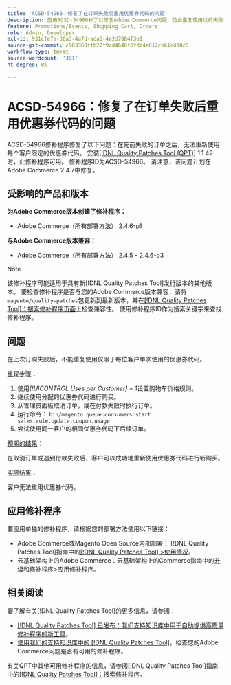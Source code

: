 ```yaml
---
title: 'ACSD-54966：修复了在订单失败后重用优惠券代码的问题'
description: 应用ACSD-54966补丁以修复Adobe Commerce问题，防止重复使用以前失败的订单中每个促销和购物车限制的优惠券代码。
feature: Promotions/Events, Shopping Cart, Orders
role: Admin, Developer
exl-id: 931cfe7a-30a3-4a7d-ada5-4e2d7084f3e1
source-git-commit: c903360ffb22f9cd4648f6fdb4a812cb61cd90c5
workflow-type: tm+mt
source-wordcount: '391'
ht-degree: 0%

---
```


# ACSD-54966：修复了在订单失败后重用优惠券代码的问题

ACSD-54966修补程序修复了以下问题：在先前失败的订单之后，无法重新使用每个客户限定的优惠券代码。 安装[[!DNL Quality Patches Tool (QPT)]](/help/announcements/adobe-commerce-announcements/magento-quality-patches-released-new-tool-to-self-serve-quality-patches.md) 1.1.42时，此修补程序可用。 修补程序ID为ACSD-54966。 请注意，该问题计划在Adobe Commerce 2.4.7中修复。

## 受影响的产品和版本

**为Adobe Commerce版本创建了修补程序：**

* Adobe Commerce（所有部署方法） 2.4.6-p1

**与Adobe Commerce版本兼容：**

* Adobe Commerce（所有部署方法） 2.4.5 - 2.4.6-p3

>[!NOTE]
>
>该修补程序可能适用于具有新[!DNL Quality Patches Tool]发行版本的其他版本。 要检查修补程序是否与您的Adobe Commerce版本兼容，请将`magento/quality-patches`包更新到最新版本，并在[[!DNL Quality Patches Tool]：搜索修补程序页面](https://experienceleague.adobe.com/tools/commerce-quality-patches/index.html)上检查兼容性。 使用修补程序ID作为搜索关键字来查找修补程序。

## 问题

在上次订购失败后，不能重复使用仅限于每位客户单次使用的优惠券代码。

<u>重现步骤</u>：

1. 使用&#x200B;*[!UICONTROL Uses per Customer]* = *1*&#x200B;设置购物车价格规则。
1. 继续使用分配的优惠券代码进行购买。
1. 从管理员面板取消订单，或在付款失败时执行订单。
1. 运行命令： `bin/magento queue:consumers:start sales.rule.update.coupon.usage`
1. 尝试使用同一客户的相同优惠券代码下后续订单。

<u>预期的结果</u>：

在取消订单或遇到付款失败后，客户可以成功地重新使用优惠券代码进行新购买。

<u>实际结果</u>：

客户无法重用优惠券代码。

## 应用修补程序

要应用单独的修补程序，请根据您的部署方法使用以下链接：

* Adobe Commerce或Magento Open Source内部部署： [!DNL Quality Patches Tool]指南中的[[!DNL Quality Patches Tool] >使用情况](https://experienceleague.adobe.com/docs/commerce-operations/tools/quality-patches-tool/usage.html)。
* 云基础架构上的Adobe Commerce：云基础架构上的Commerce指南中的[升级和修补程序>应用修补程序](https://experienceleague.adobe.com/docs/commerce-cloud-service/user-guide/develop/upgrade/apply-patches.html)。

## 相关阅读

要了解有关[!DNL Quality Patches Tool]的更多信息，请参阅：

* [[!DNL Quality Patches Tool] 已发布：我们支持知识库中用于自助提供高质量修补程序的新工具](/help/announcements/adobe-commerce-announcements/magento-quality-patches-released-new-tool-to-self-serve-quality-patches.md)。
* [使用我们的支持知识库中的 [!DNL Quality Patches Tool]](/help/support-tools/patches-available-in-qpt-tool/check-patch-for-magento-issue-with-magento-quality-patches.md)，检查您的Adobe Commerce问题是否有可用的修补程序。

有关QPT中其他可用修补程序的信息，请参阅[!DNL Quality Patches Tool]指南中的[[!DNL Quality Patches Tool]：搜索修补程序](https://experienceleague.adobe.com/tools/commerce-quality-patches/index.html)。
